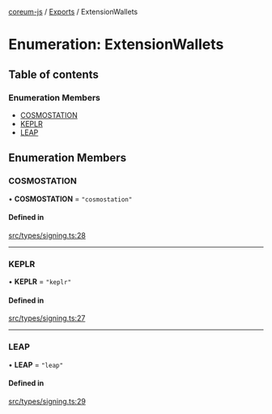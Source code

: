 [coreum-js](../README.md) / [Exports](../modules.md) / ExtensionWallets

# Enumeration: ExtensionWallets

## Table of contents

### Enumeration Members

- [COSMOSTATION](ExtensionWallets.md#cosmostation)
- [KEPLR](ExtensionWallets.md#keplr)
- [LEAP](ExtensionWallets.md#leap)

## Enumeration Members

### COSMOSTATION

• **COSMOSTATION** = ``"cosmostation"``

#### Defined in

[src/types/signing.ts:28](https://github.com/PyramydLabs/coreum-js/blob/37d165f/src/types/signing.ts#L28)

___

### KEPLR

• **KEPLR** = ``"keplr"``

#### Defined in

[src/types/signing.ts:27](https://github.com/PyramydLabs/coreum-js/blob/37d165f/src/types/signing.ts#L27)

___

### LEAP

• **LEAP** = ``"leap"``

#### Defined in

[src/types/signing.ts:29](https://github.com/PyramydLabs/coreum-js/blob/37d165f/src/types/signing.ts#L29)
